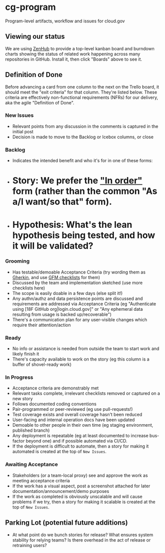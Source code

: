 # cg-program
Program-level artifacts, workflow and issues for cloud.gov

## Viewing our status

We are using [ZenHub](https://www.zenhub.io) to provide a top-level kanban board and burndown charts showing the status of related work happening across many repositories in GitHub. Install it, then click "Boards" above to see it.

## Definition of Done
Before advancing a card from one column to the next on the Trello board, it should meet the "exit criteria" for that column. They're listed below. These criteria are effectively non-functional requirements (NFRs) for our delivery, aka the agile "Definition of Done".

### New Issues

- Relevant points from any discussion in the comments is captured in the initial post
- Decision is made to move to the Backlog or Icebox columns, or close

### Backlog

- Indicates the intended benefit and who it's for in one of these forms:
- # Story: We prefer the ["In order"](http://blog.crisp.se/2014/09/25/david-evans/as-a-i-want-so-that-considered-harmful) form (rather than the common "As a/I want/so that" form).
- # Hypothesis: What's the lean hypothesis being tested, and how it will be validated?

### Grooming

- Has testable/demoable Acceptance Criteria (try wording them as [Gherkin](https://en.wikipedia.org/wiki/Behavior-driven_development#Behavioural_specifications), and use [GFM checklists](https://github.com/blog/1375-task-lists-in-gfm-issues-pulls-comments) for them)
- Discussed by the team and implementation sketched (use more checklists here)
- The scope is easily doable in a few days (else split it!)
- Any authn/authz and data persistence points are discussed and requirements are addressed via Acceptance Criteria (eg "Authenticate using [18F GitHub org|login.cloud.gov]" or "Any ephemeral data resulting from usage is backed up/recoverable")
- There's a communication plan for any user-visible changes which require their attention/action

### Ready

- No info or assistance is needed from outside the team to start work and likely finish it
- There's capacity available to work on the story (eg this column is a buffer of shovel-ready work)

### In Progress

- Acceptance criteria are demonstrably met
- Relevant tasks complete, irrelevant checklists removed or captured on a new story
- Follows documented coding conventions
- Pair-programmed or peer-reviewed (eg use pull-requests!)
- Test coverage exists and overall coverage hasn't been reduced
- User-facing and internal operation docs have been updated
- Demoable to other people in their own time (eg staging environment, published branch)
- Any deployment is repeatable (eg at least documented to increase bus-factor beyond one) and if possible automated via CI/CD.
 - If the deployment is difficult to automate, then a story for making it automated is created at the top of `New Issues`.

### Awaiting Acceptance

- Stakeholders (or a team-local proxy) see and approve the work as meeting acceptance criteria
- If the work has a visual aspect, post a screenshot attached for later documentation/announcement/demo purposes
- If the work as completed is obviously unscalable and will cause problems if we try, then a story for making it scalable is created at the top of `New Issues`.

## Parking Lot (potential future additions)

- At what point do we bunch stories for release? What ensures system stability for relying teams? Is there overhead in the act of release or retraining users? 
